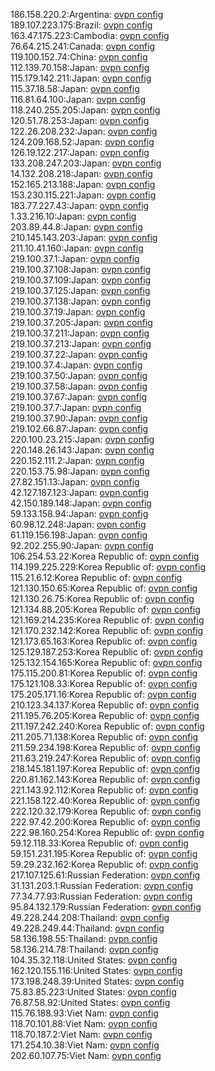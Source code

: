 186.158.220.2:Argentina: [ovpn config](vpn/186_158_220_2.ovpn)  
189.107.223.175:Brazil: [ovpn config](vpn/189_107_223_175.ovpn)  
163.47.175.223:Cambodia: [ovpn config](vpn/163_47_175_223.ovpn)  
76.64.215.241:Canada: [ovpn config](vpn/76_64_215_241.ovpn)  
119.100.152.74:China: [ovpn config](vpn/119_100_152_74.ovpn)  
112.139.70.158:Japan: [ovpn config](vpn/112_139_70_158.ovpn)  
115.179.142.211:Japan: [ovpn config](vpn/115_179_142_211.ovpn)  
115.37.18.58:Japan: [ovpn config](vpn/115_37_18_58.ovpn)  
116.81.64.100:Japan: [ovpn config](vpn/116_81_64_100.ovpn)  
118.240.255.205:Japan: [ovpn config](vpn/118_240_255_205.ovpn)  
120.51.78.253:Japan: [ovpn config](vpn/120_51_78_253.ovpn)  
122.26.208.232:Japan: [ovpn config](vpn/122_26_208_232.ovpn)  
124.209.168.52:Japan: [ovpn config](vpn/124_209_168_52.ovpn)  
126.19.122.217:Japan: [ovpn config](vpn/126_19_122_217.ovpn)  
133.208.247.203:Japan: [ovpn config](vpn/133_208_247_203.ovpn)  
14.132.208.218:Japan: [ovpn config](vpn/14_132_208_218.ovpn)  
152.165.213.188:Japan: [ovpn config](vpn/152_165_213_188.ovpn)  
153.230.115.221:Japan: [ovpn config](vpn/153_230_115_221.ovpn)  
183.77.227.43:Japan: [ovpn config](vpn/183_77_227_43.ovpn)  
1.33.216.10:Japan: [ovpn config](vpn/1_33_216_10.ovpn)  
203.89.44.8:Japan: [ovpn config](vpn/203_89_44_8.ovpn)  
210.145.143.203:Japan: [ovpn config](vpn/210_145_143_203.ovpn)  
211.10.41.160:Japan: [ovpn config](vpn/211_10_41_160.ovpn)  
219.100.37.1:Japan: [ovpn config](vpn/219_100_37_1.ovpn)  
219.100.37.108:Japan: [ovpn config](vpn/219_100_37_108.ovpn)  
219.100.37.109:Japan: [ovpn config](vpn/219_100_37_109.ovpn)  
219.100.37.125:Japan: [ovpn config](vpn/219_100_37_125.ovpn)  
219.100.37.138:Japan: [ovpn config](vpn/219_100_37_138.ovpn)  
219.100.37.19:Japan: [ovpn config](vpn/219_100_37_19.ovpn)  
219.100.37.205:Japan: [ovpn config](vpn/219_100_37_205.ovpn)  
219.100.37.211:Japan: [ovpn config](vpn/219_100_37_211.ovpn)  
219.100.37.213:Japan: [ovpn config](vpn/219_100_37_213.ovpn)  
219.100.37.22:Japan: [ovpn config](vpn/219_100_37_22.ovpn)  
219.100.37.4:Japan: [ovpn config](vpn/219_100_37_4.ovpn)  
219.100.37.50:Japan: [ovpn config](vpn/219_100_37_50.ovpn)  
219.100.37.58:Japan: [ovpn config](vpn/219_100_37_58.ovpn)  
219.100.37.67:Japan: [ovpn config](vpn/219_100_37_67.ovpn)  
219.100.37.7:Japan: [ovpn config](vpn/219_100_37_7.ovpn)  
219.100.37.90:Japan: [ovpn config](vpn/219_100_37_90.ovpn)  
219.102.66.87:Japan: [ovpn config](vpn/219_102_66_87.ovpn)  
220.100.23.215:Japan: [ovpn config](vpn/220_100_23_215.ovpn)  
220.148.26.143:Japan: [ovpn config](vpn/220_148_26_143.ovpn)  
220.152.111.2:Japan: [ovpn config](vpn/220_152_111_2.ovpn)  
220.153.75.98:Japan: [ovpn config](vpn/220_153_75_98.ovpn)  
27.82.151.13:Japan: [ovpn config](vpn/27_82_151_13.ovpn)  
42.127.187.123:Japan: [ovpn config](vpn/42_127_187_123.ovpn)  
42.150.189.148:Japan: [ovpn config](vpn/42_150_189_148.ovpn)  
59.133.158.94:Japan: [ovpn config](vpn/59_133_158_94.ovpn)  
60.98.12.248:Japan: [ovpn config](vpn/60_98_12_248.ovpn)  
61.119.156.198:Japan: [ovpn config](vpn/61_119_156_198.ovpn)  
92.202.255.90:Japan: [ovpn config](vpn/92_202_255_90.ovpn)  
106.254.53.22:Korea Republic of: [ovpn config](vpn/106_254_53_22.ovpn)  
114.199.225.229:Korea Republic of: [ovpn config](vpn/114_199_225_229.ovpn)  
115.21.6.12:Korea Republic of: [ovpn config](vpn/115_21_6_12.ovpn)  
121.130.150.65:Korea Republic of: [ovpn config](vpn/121_130_150_65.ovpn)  
121.130.26.75:Korea Republic of: [ovpn config](vpn/121_130_26_75.ovpn)  
121.134.88.205:Korea Republic of: [ovpn config](vpn/121_134_88_205.ovpn)  
121.169.214.235:Korea Republic of: [ovpn config](vpn/121_169_214_235.ovpn)  
121.170.232.142:Korea Republic of: [ovpn config](vpn/121_170_232_142.ovpn)  
121.173.65.163:Korea Republic of: [ovpn config](vpn/121_173_65_163.ovpn)  
125.129.187.253:Korea Republic of: [ovpn config](vpn/125_129_187_253.ovpn)  
125.132.154.165:Korea Republic of: [ovpn config](vpn/125_132_154_165.ovpn)  
175.115.200.81:Korea Republic of: [ovpn config](vpn/175_115_200_81.ovpn)  
175.121.108.33:Korea Republic of: [ovpn config](vpn/175_121_108_33.ovpn)  
175.205.171.16:Korea Republic of: [ovpn config](vpn/175_205_171_16.ovpn)  
210.123.34.137:Korea Republic of: [ovpn config](vpn/210_123_34_137.ovpn)  
211.195.76.205:Korea Republic of: [ovpn config](vpn/211_195_76_205.ovpn)  
211.197.242.240:Korea Republic of: [ovpn config](vpn/211_197_242_240.ovpn)  
211.205.71.138:Korea Republic of: [ovpn config](vpn/211_205_71_138.ovpn)  
211.59.234.198:Korea Republic of: [ovpn config](vpn/211_59_234_198.ovpn)  
211.63.219.247:Korea Republic of: [ovpn config](vpn/211_63_219_247.ovpn)  
218.145.181.197:Korea Republic of: [ovpn config](vpn/218_145_181_197.ovpn)  
220.81.162.143:Korea Republic of: [ovpn config](vpn/220_81_162_143.ovpn)  
221.143.92.112:Korea Republic of: [ovpn config](vpn/221_143_92_112.ovpn)  
221.158.122.40:Korea Republic of: [ovpn config](vpn/221_158_122_40.ovpn)  
222.120.32.179:Korea Republic of: [ovpn config](vpn/222_120_32_179.ovpn)  
222.97.42.200:Korea Republic of: [ovpn config](vpn/222_97_42_200.ovpn)  
222.98.160.254:Korea Republic of: [ovpn config](vpn/222_98_160_254.ovpn)  
59.12.118.33:Korea Republic of: [ovpn config](vpn/59_12_118_33.ovpn)  
59.151.231.195:Korea Republic of: [ovpn config](vpn/59_151_231_195.ovpn)  
59.29.232.162:Korea Republic of: [ovpn config](vpn/59_29_232_162.ovpn)  
217.107.125.61:Russian Federation: [ovpn config](vpn/217_107_125_61.ovpn)  
31.131.203.1:Russian Federation: [ovpn config](vpn/31_131_203_1.ovpn)  
77.34.77.93:Russian Federation: [ovpn config](vpn/77_34_77_93.ovpn)  
95.84.132.179:Russian Federation: [ovpn config](vpn/95_84_132_179.ovpn)  
49.228.244.208:Thailand: [ovpn config](vpn/49_228_244_208.ovpn)  
49.228.249.44:Thailand: [ovpn config](vpn/49_228_249_44.ovpn)  
58.136.198.55:Thailand: [ovpn config](vpn/58_136_198_55.ovpn)  
58.136.214.78:Thailand: [ovpn config](vpn/58_136_214_78.ovpn)  
104.35.32.118:United States: [ovpn config](vpn/104_35_32_118.ovpn)  
162.120.155.116:United States: [ovpn config](vpn/162_120_155_116.ovpn)  
173.198.248.39:United States: [ovpn config](vpn/173_198_248_39.ovpn)  
75.83.85.223:United States: [ovpn config](vpn/75_83_85_223.ovpn)  
76.87.58.92:United States: [ovpn config](vpn/76_87_58_92.ovpn)  
115.76.188.93:Viet Nam: [ovpn config](vpn/115_76_188_93.ovpn)  
118.70.101.88:Viet Nam: [ovpn config](vpn/118_70_101_88.ovpn)  
118.70.187.2:Viet Nam: [ovpn config](vpn/118_70_187_2.ovpn)  
171.254.10.38:Viet Nam: [ovpn config](vpn/171_254_10_38.ovpn)  
202.60.107.75:Viet Nam: [ovpn config](vpn/202_60_107_75.ovpn)  
